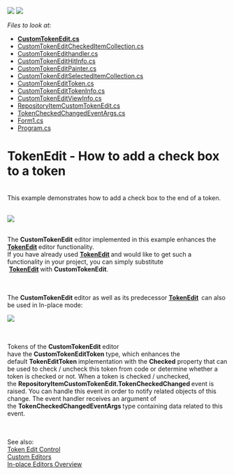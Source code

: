 <!-- default badges list -->
[![](https://img.shields.io/badge/Open_in_DevExpress_Support_Center-FF7200?style=flat-square&logo=DevExpress&logoColor=white)](https://supportcenter.devexpress.com/ticket/details/T315168)
[![](https://img.shields.io/badge/📖_How_to_use_DevExpress_Examples-e9f6fc?style=flat-square)](https://docs.devexpress.com/GeneralInformation/403183)
<!-- default badges end -->
<!-- default file list -->
*Files to look at*:

* **[CustomTokenEdit.cs](./CS/TokenEdit_Glyph_InEndOfToken/CustomTokenEdit/CustomTokenEdit.cs)**
* [CustomTokenEditCheckedItemCollection.cs](./CS/TokenEdit_Glyph_InEndOfToken/CustomTokenEdit/CustomTokenEditCheckedItemCollection.cs)
* [CustomTokenEdithandler.cs](./CS/TokenEdit_Glyph_InEndOfToken/CustomTokenEdit/CustomTokenEdithandler.cs)
* [CustomTokenEditHitInfo.cs](./CS/TokenEdit_Glyph_InEndOfToken/CustomTokenEdit/CustomTokenEditHitInfo.cs)
* [CustomTokenEditPainter.cs](./CS/TokenEdit_Glyph_InEndOfToken/CustomTokenEdit/CustomTokenEditPainter.cs)
* [CustomTokenEditSelectedItemCollection.cs](./CS/TokenEdit_Glyph_InEndOfToken/CustomTokenEdit/CustomTokenEditSelectedItemCollection.cs)
* [CustomTokenEditToken.cs](./CS/TokenEdit_Glyph_InEndOfToken/CustomTokenEdit/CustomTokenEditToken.cs)
* [CustomTokenEditTokenInfo.cs](./CS/TokenEdit_Glyph_InEndOfToken/CustomTokenEdit/CustomTokenEditTokenInfo.cs)
* [CustomTokenEditViewInfo.cs](./CS/TokenEdit_Glyph_InEndOfToken/CustomTokenEdit/CustomTokenEditViewInfo.cs)
* [RepositoryItemCustomTokenEdit.cs](./CS/TokenEdit_Glyph_InEndOfToken/CustomTokenEdit/RepositoryItemCustomTokenEdit.cs)
* [TokenCheckedChangedEventArgs.cs](./CS/TokenEdit_Glyph_InEndOfToken/CustomTokenEdit/TokenCheckedChangedEventArgs.cs)
* [Form1.cs](./CS/TokenEdit_Glyph_InEndOfToken/Form1.cs)
* [Program.cs](./CS/TokenEdit_Glyph_InEndOfToken/Program.cs)
<!-- default file list end -->
# TokenEdit - How to add a check box to a token


<p><br>This example demonstrates how to add a check box to the end of a token.</p>
<br><img src="https://raw.githubusercontent.com/DevExpress-Examples/tokenedit-how-to-add-a-check-box-to-a-token-t315168/15.1.8+/media/f444211d-abe7-11e5-80bf-00155d62480c.png"><br><br>
<p>The <strong>CustomTokenEdit</strong> editor implemented in this example enhances the <a href="https://documentation.devexpress.com/#WindowsForms/CustomDocument17088"><strong>TokenEdit</strong></a><strong> </strong>editor functionality.<br>If you have already used <a href="https://documentation.devexpress.com/#WindowsForms/CustomDocument17088"><strong>TokenEdit</strong></a><strong> </strong>and would like to get such a functionality in your project, you can simply substitute  <a href="https://documentation.devexpress.com/#WindowsForms/CustomDocument17088"><strong>TokenEdit</strong></a><strong> </strong>with <strong>CustomTokenEdit</strong>.<br><br><br></p>
<p>The <strong>CustomTokenEdit </strong>editor as well as its predecessor <a href="https://documentation.devexpress.com/#WindowsForms/CustomDocument17088"><strong>TokenEdit</strong></a><strong> </strong><strong> </strong>can also be used in In-place mode:</p>
<img src="https://raw.githubusercontent.com/DevExpress-Examples/tokenedit-how-to-add-a-check-box-to-a-token-t315168/15.1.8+/media/836600b8-abed-11e5-80bf-00155d62480c.png"><br><br><br>
<p>Tokens of the <strong>CustomTokenEdit </strong>editor have the <strong>CustomTokenEditToken </strong>type, which enhances the default <strong>TokenEditToken </strong>implementation with the <strong>Checked</strong> property that can be used to check / uncheck this token from code or determine whether a token is checked or not. When a token is checked / unchecked, the <strong>RepositoryItemCustomTokenEdit.TokenCheckedChanged </strong>event is raised. You can handle this event in order to notify related objects of this change. The event handler receives an argument of the <strong>TokenCheckedChangedEventArgs </strong>type containing data related to this event. </p>
<br><br>See also:<br><a href="https://documentation.devexpress.com/#WindowsForms/CustomDocument17088">Token Edit Control</a><br><a href="https://documentation.devexpress.com/#WindowsForms/CustomDocument4716">Custom Editors</a><br><a href="https://documentation.devexpress.com/#WindowsForms/CustomDocument745">In-place Editors Overview</a>

<br/>


